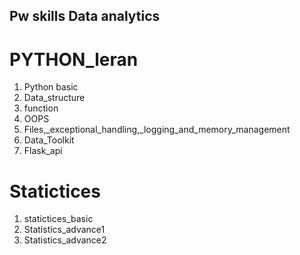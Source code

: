 ## Pw skills Data analytics

# PYTHON_leran
1. Python basic
2. Data_structure
3. function
4. OOPS
5. Files,_exceptional_handling,_logging_and_memory_management
6. Data_Toolkit
7. Flask_api

#  Statictices
1. statictices_basic
2. Statistics_advance1
3. Statistics_advance2

# 
